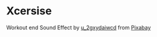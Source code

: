 # Xcersise



Workout end Sound Effect by <a href="https://pixabay.com/de/users/u_2gxydaiwcd-46893983/?utm_source=link-attribution&utm_medium=referral&utm_campaign=music&utm_content=340660">u_2gxydaiwcd</a> from <a href="https://pixabay.com//?utm_source=link-attribution&utm_medium=referral&utm_campaign=music&utm_content=340660">Pixabay</a>